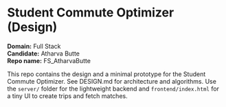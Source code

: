# Student Commute Optimizer (Design)
**Domain:** Full Stack  
**Candidate:** Atharva Butte  
**Repo name:** FS_AtharvaButte

This repo contains the design and a minimal prototype for the Student Commute Optimizer. See DESIGN.md for architecture and algorithms. Use the `server/` folder for the lightweight backend and `frontend/index.html` for a tiny UI to create trips and fetch matches.

